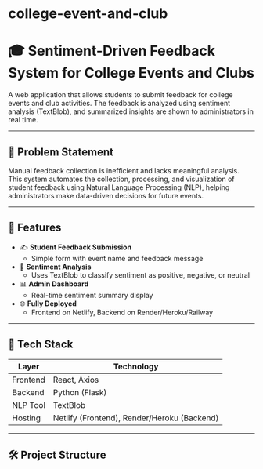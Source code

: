 # college-event-and-club
# 🎓 Sentiment-Driven Feedback System for College Events and Clubs

A web application that allows students to submit feedback for college events and club activities. The feedback is analyzed using sentiment analysis (TextBlob), and summarized insights are shown to administrators in real time.

---

## 🚩 Problem Statement

Manual feedback collection is inefficient and lacks meaningful analysis. This system automates the collection, processing, and visualization of student feedback using Natural Language Processing (NLP), helping administrators make data-driven decisions for future events.

---

## 🌟 Features

- ✍️ **Student Feedback Submission**
  - Simple form with event name and feedback message
- 🧠 **Sentiment Analysis**
  - Uses TextBlob to classify sentiment as positive, negative, or neutral
- 📊 **Admin Dashboard**
  - Real-time sentiment summary display
- 🌐 **Fully Deployed**
  - Frontend on Netlify, Backend on Render/Heroku/Railway

---

## 🧰 Tech Stack

| Layer        | Technology             |
|--------------|------------------------|
| Frontend     | React, Axios           |
| Backend      | Python (Flask)         |
| NLP Tool     | TextBlob               |
| Hosting      | Netlify (Frontend), Render/Heroku (Backend) |

---

## 🛠️ Project Structure

